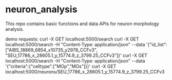# neuron_analysis

This repo contains basic functions and data APIs for neuron morphology analysis.

demo requests:
curl -X GET localhost:5000/search
curl -X GET localhost:5000/search -H "Content-Type: application/json" --data '{"id_list":["AIBS_18869_6854_x10735_y2978_CCFv3", "SEU_17786_x_28605.1_y_15774.9_z_3799.25_CCFv3"]}'
curl -X GET localhost:5000/search -H "Content-Type: application/json" --data '{"criteria":{"celltype":["MOp","MOs"]}}'
curl -X GET localhost:5000/neurons/SEU_17786_x_28605.1_y_15774.9_z_3799.25_CCFv3
